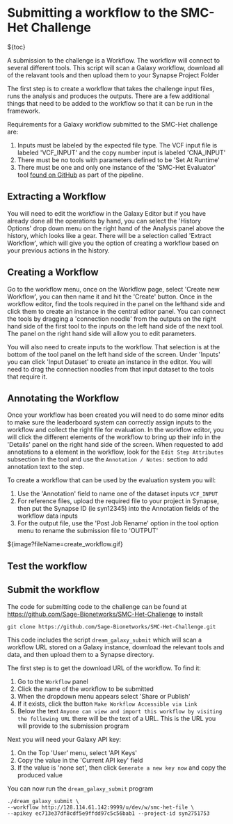 
Submitting a workflow to the SMC-Het Challenge
==============================================

${toc}

A submission to the challenge is a Workflow. The workflow will connect to several different tools. This script will scan a Galaxy workflow, download all of the relavant tools and then upload them to your Synapse Project Folder

The first step is to create a workflow that takes the challenge input files, runs the analysis and produces the outputs. There are a few additional things that need to be added to the workflow so that it can be run in the framework.

Requirements for a Galaxy workflow submitted to the SMC-Het challenge are:
1. Inputs must be labeled by the expected file type. The VCF input file is labeled 'VCF\_INPUT' and the copy number input is labeled 'CNA\_INPUT'
2. There must be no tools with parameters defined to be 'Set At Runtime'
3. There must be one and only one instance of the 'SMC-Het Evaluator' tool [found on GitHub](https://github.com/Sage-Bionetworks/SMC-Het-Challenge) as part of the pipeline.

Extracting a Workflow
-------------------
You will need to edit the workflow in the Galaxy Editor but if you have already done all the operations by hand, you can select the 'History Options' drop down menu on the right hand of the Analysis panel above the history, which looks like a gear. There will be a selection called 'Extract Workflow', which will give you the option of creating a workflow based on your previous actions in the history.

Creating a Workflow
-------------------
Go to the workflow menu, once on the Workflow page, select 'Create new Workflow', you can then name it and hit the 'Create' button. Once in the workflow editor, find the tools required in the panel on the lefthand side and click them to create an instance in the central editor panel. You can connect the tools by dragging a 'connection noodle' from the outputs on the right hand side of the first tool to the inputs on the left hand side of the next tool. The panel on the right hand side will allow you to edit parameters.

You will also need to create inputs to the workflow. That selection is at the bottom of the tool panel on the left hand side of the screen. Under 'Inputs' you can click 'Input Dataset' to create an instance in the editor. You will need to drag the connection noodles from that input dataset to the tools that require it.

Annotating the Workflow
-----------------------

Once your workflow has been created you will need to do some minor edits to make sure the leaderboard system can correctly assign inputs to the workflow and collect the right file for evaluation. In the workflow editor, you will click the different elements of the workflow to bring up their info in the 'Details' panel on the right hand side of the screen. When requested to add annotations to a element in the workflow, look for the `Edit Step Attributes` subsection in the tool and use the `Annotation / Notes:` section to add annotation text to the step.

To create a workflow that can be used by the evaluation system you will:
1. Use the 'Annotation' field to name one of the dataset inputs `VCF_INPUT`
2. For reference files, upload the required file to your project in Synapse, then put the Synapse ID (ie syn12345) into the Annotation fields of the workflow data inputs
3. For the output file, use the 'Post Job Rename' option in the tool option menu to rename the submission file to 'OUTPUT'

${image?fileName=create_workflow.gif}

Test the workflow
-----------------

Submit the workflow
-------------------

The code for submitting code to the challenge can be found at https://github.com/Sage-Bionetworks/SMC-Het-Challenge to install:
```
git clone https://github.com/Sage-Bionetworks/SMC-Het-Challenge.git
```

This code includes the script `dream_galaxy_submit` which will scan a workflow URL stored on a Galaxy instance, download the relevant tools and data, and then upload them to a Synapse directory.

The first step is to get the download URL of the workflow. To find it:

1. Go to the `Workflow` panel
2. Click the name of the workflow to be submitted
3. When the dropdown menu appears select 'Share or Publish'
4. If it exists, click the button `Make Workflow Accessible via Link`
5. Below the text `Anyone can view and import this workflow by visiting the following URL` there will be the text of a URL. This is the URL you will provide to the submission program


Next you will need your Galaxy API key:
1. On the Top 'User' menu, select 'API Keys'
2. Copy the value in the 'Current API key' field
3. If the value is 'none set', then click `Generate a new key now` and copy the produced value

You can now run the `dream_galaxy_submit` program
```
./dream_galaxy_submit \
--workflow http://128.114.61.142:9999/u/dev/w/smc-het-file \
--apikey ec713e37df8cdf5e9ffdd97c5c56bab1 --project-id syn2751753
```
